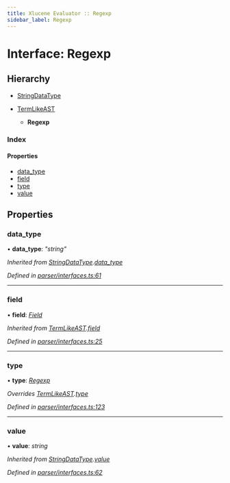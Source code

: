 ```yaml
---
title: Xlucene Evaluator :: Regexp
sidebar_label: Regexp
---
```


# Interface: Regexp

## Hierarchy

* [StringDataType](stringdatatype.md)

* [TermLikeAST](termlikeast.md)

  * **Regexp**

### Index

#### Properties

* [data_type](regexp.md#data_type)
* [field](regexp.md#field)
* [type](regexp.md#type)
* [value](regexp.md#value)

## Properties

###  data_type

• **data_type**: *"string"*

*Inherited from [StringDataType](stringdatatype.md).[data_type](stringdatatype.md#data_type)*

*Defined in [parser/interfaces.ts:61](https://github.com/terascope/teraslice/blob/5e4063e2/packages/xlucene-evaluator/src/parser/interfaces.ts#L61)*

___

###  field

• **field**: *[Field](../overview.md#field)*

*Inherited from [TermLikeAST](termlikeast.md).[field](termlikeast.md#field)*

*Defined in [parser/interfaces.ts:25](https://github.com/terascope/teraslice/blob/5e4063e2/packages/xlucene-evaluator/src/parser/interfaces.ts#L25)*

___

###  type

• **type**: *[Regexp](../enums/asttype.md#regexp)*

*Overrides [TermLikeAST](termlikeast.md).[type](termlikeast.md#type)*

*Defined in [parser/interfaces.ts:123](https://github.com/terascope/teraslice/blob/5e4063e2/packages/xlucene-evaluator/src/parser/interfaces.ts#L123)*

___

###  value

• **value**: *string*

*Inherited from [StringDataType](stringdatatype.md).[value](stringdatatype.md#value)*

*Defined in [parser/interfaces.ts:62](https://github.com/terascope/teraslice/blob/5e4063e2/packages/xlucene-evaluator/src/parser/interfaces.ts#L62)*
